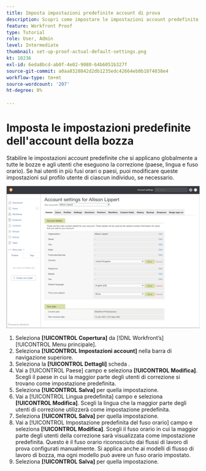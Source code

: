 ```yaml
---
title: Imposta impostazioni predefinite account di prova
description: Scopri come impostare le impostazioni account predefinite che si applicano globalmente a tutte le bozze e agli utenti di bozze .
feature: Workfront Proof
type: Tutorial
role: User, Admin
level: Intermediate
thumbnail: set-up-proof-actual-default-settings.png
kt: 10236
exl-id: 6eda8bcd-ab0f-4e02-9080-64b6051b327f
source-git-commit: a0aa8328842d2db1235edc42664eb0b18f4038e4
workflow-type: tm+mt
source-wordcount: '207'
ht-degree: 0%

---
```


# Imposta le impostazioni predefinite dell&#39;account della bozza

Stabilire le impostazioni account predefinite che si applicano globalmente a tutte le bozze e agli utenti che eseguono la correzione (paese, lingua e fuso orario). Se hai utenti in più fusi orari o paesi, puoi modificare queste impostazioni sul profilo utente di ciascun individuo, se necessario.

![Finestra delle impostazioni account per la correzione](assets/proof-system-setups-default-account-settings.png)

1. Seleziona **[!UICONTROL Copertura]** da [!DNL Workfront’s] [!UICONTROL Menu principale].
1. Seleziona **[!UICONTROL Impostazioni account]** nella barra di navigazione superiore.
1. Seleziona la **[!UICONTROL Dettagli]** scheda .
1. Vai a [!UICONTROL Paese] campo e seleziona **[!UICONTROL Modifica]**. Scegli il paese in cui la maggior parte degli utenti di correzione si trovano come impostazione predefinita.
1. Seleziona **[!UICONTROL Salva]** per quella impostazione.
1. Vai a [!UICONTROL Lingua predefinita] campo e seleziona **[!UICONTROL Modifica]**. Scegli la lingua che la maggior parte degli utenti di correzione utilizzerà come impostazione predefinita.
1. Seleziona **[!UICONTROL Salva]** per quella impostazione.
1. Vai a [!UICONTROL Impostazione predefinita del fuso orario] campo e seleziona **[!UICONTROL Modifica]**. Scegli il fuso orario in cui la maggior parte degli utenti della correzione sarà visualizzata come impostazione predefinita. Questo è il fuso orario riconosciuto dai flussi di lavoro di prova configurati manualmente. Si applica anche ai modelli di flusso di lavoro di bozza, ma ogni modello può avere un fuso orario impostato.
1. Seleziona **[!UICONTROL Salva]** per quella impostazione.

